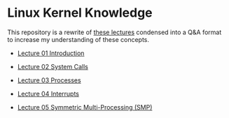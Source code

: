 # Linux Kernel Knowledge

This repository is a rewrite of 
[these lectures](https://linux-kernel-labs.github.io/refs/heads/master/)
condensed into a Q&A format to increase my understanding of these concepts.

* [Lecture 01 Introduction](./introduction.md)

* [Lecture 02 System Calls](./syscalls.md)

* [Lecture 03 Processes](./processes.md)

* [Lecture 04 Interrupts](./interrupts.md)

* [Lecture 05 Symmetric Multi-Processing (SMP)](./smp.md)